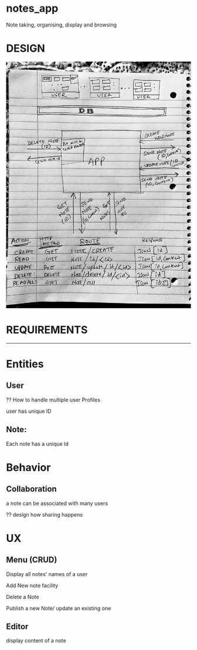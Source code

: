 # notes_app
Note taking, organising, display and browsing
# DESIGN
![Design Diagram](https://github.com/mvdspk/notes_app/blob/requirements/mocks1/D0FE4E17-65AD-4AFB-BC45-390D81E4FEED.jpeg)

# REQUIREMENTS
---
# Entities
## User
?? How to handle multiple user Profiles

user has unique ID

## Note:
Each note has a unique Id

# Behavior
## Collaboration
a note can be associated with many users

?? design how sharing happens

# UX
## Menu (CRUD)
Display all notes' names of a user

Add New note facility

Delete a Note

Publish a new Note/ update an existing one

## Editor
display content of a note

